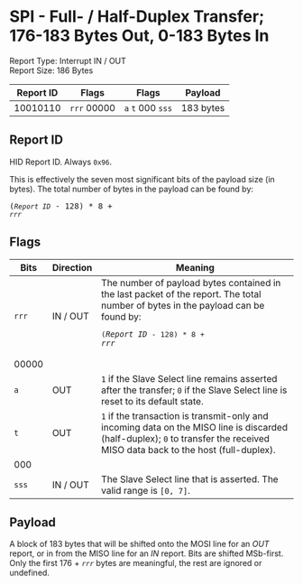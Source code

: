 
# SPI - Full- / Half-Duplex Transfer; 176-183 Bytes Out, 0-183 Bytes In
Report Type: Interrupt IN / OUT<br />
Report Size: 186 Bytes

| Report ID | Flags | Flags | Payload |
|-----------|-------|-------|---------|
| 10010110 | `rrr`&nbsp;00000 | `a`&nbsp;`t`&nbsp;000&nbsp;`sss` | 183 bytes |

## Report ID
HID Report ID.  Always `0x96`.

This is effectively the seven most significant bits of the payload size (in bytes).  The total number of bytes in the payload can be found by: <pre>(*`Report ID`* - 128) * 8 + *`rrr`*</pre>

## Flags

| Bits  | Direction | Meaning |
|-------|-----------|---------|
| `rrr` | IN / OUT  | The number of payload bytes contained in the last packet of the report.  The total number of bytes in the payload can be found by: <pre>(*`Report ID`* - 128) * 8 + *`rrr`*</pre> |
| 00000 |          |                                                                       |
| `a`   | OUT      | `1` if the Slave Select line remains asserted after the transfer; `0` if the Slave Select line is reset to its default state. |
| `t`   | OUT      | `1` if the transaction is transmit-only and incoming data on the MISO line is discarded (half-duplex); `0` to transfer the received MISO data back to the host (full-duplex). |
| 000   |          |                                                                       |
| `sss` | IN / OUT | The Slave Select line that is asserted.  The valid range is `[0, 7]`. |

## Payload
A block of 183 bytes that will be shifted onto the MOSI line for an *OUT* report, or in from the MISO line for an *IN* report.  Bits are shifted MSb-first.  Only the first 176 + *`rrr`* bytes are meaningful, the rest are ignored or undefined.
